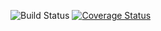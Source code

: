 ![Build Status](https://github.com/simplesamlphp/simplesamlphp-module-sqlauth/workflows/CI/badge.svg?branch=master)
[![Coverage Status](https://codecov.io/gh/simplesamlphp/simplesamlphp-module-sqlauth/branch/master/graph/badge.svg)](https://codecov.io/gh/simplesamlphp/simplesamlphp-module-sqlauth)
